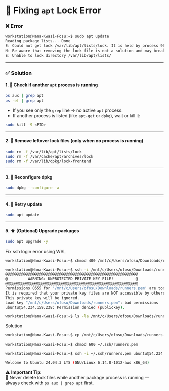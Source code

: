 # 🐧 Fixing `apt` Lock Error  

### ❌ Error  
```bash
workstation@Nana-Kwasi-Fosu:~$ sudo apt update
Reading package lists... Done
E: Could not get lock /var/lib/apt/lists/lock. It is held by process 967 (apt)
N: Be aware that removing the lock file is not a solution and may break your system.
E: Unable to lock directory /var/lib/apt/lists/
```

---

### ✅ Solution  

#### 1. 🔎 Check if another `apt` process is running  
```bash
ps aux | grep apt
ps -ef | grep apt
```
- If you see only the `grep` line → no active `apt` process.  
- If another process is listed (like `apt-get` or `dpkg`), wait or kill it:  
```bash
sudo kill -9 <PID>
```

---

#### 2. 🧹 Remove leftover lock files (only when no process is running)  
```bash
sudo rm -f /var/lib/apt/lists/lock
sudo rm -f /var/cache/apt/archives/lock
sudo rm -f /var/lib/dpkg/lock-frontend
```

---

#### 3. 🔧 Reconfigure dpkg  
```bash
sudo dpkg --configure -a
```

---

#### 4. 🔄 Retry update  
```bash
sudo apt update
```

---

#### 5. ⬆️ (Optional) Upgrade packages  
```bash
sudo apt upgrade -y
```

Fix ssh login error using WSL
```sh
workstation@Nana-Kwasi-Fosu:~$ chmod 400 /mnt/c/Users/ofosu/Downloads/runners.pem

workstation@Nana-Kwasi-Fosu:~$ ssh -i /mnt/c/Users/ofosu/Downloads/runners.pem ubuntu@54.234.159.238
@@@@@@@@@@@@@@@@@@@@@@@@@@@@@@@@@@@@@@@@@@@@@@@@@@@@@@@@@@@
@         WARNING: UNPROTECTED PRIVATE KEY FILE!          @
@@@@@@@@@@@@@@@@@@@@@@@@@@@@@@@@@@@@@@@@@@@@@@@@@@@@@@@@@@@
Permissions 0555 for '/mnt/c/Users/ofosu/Downloads/runners.pem' are too open.
It is required that your private key files are NOT accessible by others.
This private key will be ignored.
Load key "/mnt/c/Users/ofosu/Downloads/runners.pem": bad permissions
ubuntu@54.234.159.238: Permission denied (publickey).

workstation@Nana-Kwasi-Fosu:~$ ls -la /mnt/c/Users/ofosu/Downloads/runners.pem
```

Solution
```sh
workstation@Nana-Kwasi-Fosu:~$ cp /mnt/c/Users/ofosu/Downloads/runners.pem ~/.ssh/

workstation@Nana-Kwasi-Fosu:~$ chmod 600 ~/.ssh/runners.pem

workstation@Nana-Kwasi-Fosu:~$ ssh -i ~/.ssh/runners.pem ubuntu@54.234.159.238

Welcome to Ubuntu 24.04.3 LTS (GNU/Linux 6.14.0-1012-aws x86_64)
```


⚠️ **Important Tip:**  
🚫 Never delete lock files while another package process is running — always check with `ps aux | grep apt` first.  
